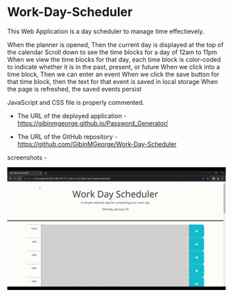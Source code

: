 # Work-Day-Scheduler

This Web Application is a day scheduler to manage time effectievely.

When the planner is opened, Then the current day is displayed at the top of the calendar
Scroll down to see the time blocks for a day of 12am to 11pm
When we view the time blocks for that day, each time block is color-coded to indicate whether it is in the past, present, or future
When we click into a time block, Then we can enter an event
When we click the save button for that time block, then the text for that event is saved in local storage
When the page is refreshed, the saved events persist


JavaScript and CSS file is properly commented.



* The URL of the deployed application - https://gibinmgeorge.github.io/Password_Generator/

* The URL of the GitHub repository - https://github.com/GibinMGeorge/Work-Day-Scheduler


screenshots - 

![screen ](assets/S1.gif)